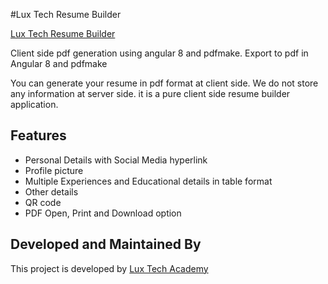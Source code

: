 #Lux Tech Resume Builder


[Lux Tech Resume Builder](https://lux-resume-builder.netlify.app/)


Client side pdf generation using angular 8 and pdfmake.
Export to pdf in Angular 8 and pdfmake

You can generate your resume in pdf format at client side. We do not store any information at server side. it is a pure client side resume builder application. 

## Features

- Personal Details with Social Media hyperlink
- Profile picture
- Multiple Experiences and Educational details in table format
- Other details
- QR code
- PDF Open, Print and Download option

## Developed and Maintained By

This project is developed by [Lux Tech Academy](https://twitter.com/lux_academy)
